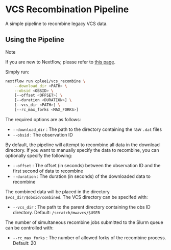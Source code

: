 # VCS Recombination Pipeline
A simple pipeline to recombine legacy VCS data.

## Using the Pipeline

> [!NOTE]
> If you are new to Nextflow, please refer to [this page](https://www.nextflow.io/docs/latest/install.html#installation).

Simply run:

```bash
nextflow run cplee1/vcs_recombine \
    --download_dir <PATH> \
    --obsid <OBSID> \
    [--offset <OFFSET>] \
    [--duration <DURATION>] \
    [--vcs_dir <PATH>] \
    [--rc_max_forks <MAX_FORKS>]
```

The required options are as follows:

  - `--download_dir` : The path to the directory containing the raw `.dat` files
  - `--obsid` : The observation ID

By default, the pipeline will attempt to recombine all data in the download directory.
If you want to manually specify the data to recombine, you can optionally specify the following:

  - `--offset` : The offset (in seconds) between the observation ID and the first second of data to recombine
  - `--duration` : The duration (in seconds) of the downloaded data to recombine

The combined data will be placed in the directory `$vcs_dir/$obsid/combined`. 
The VCS directory can be specifed with:

  - `--vcs_dir` : The path to the parent directory containing the obs ID directory. Default: `/scratch/mwavcs/$USER`

The number of simultaneous recombine jobs submitted to the Slurm queue can be controlled with:

  - `--rc_max_forks` : The number of allowed forks of the recombine process. Default: 20
